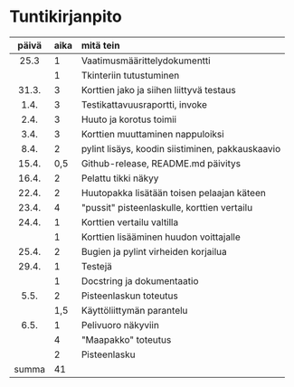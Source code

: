 # Tuntikirjanpito

| päivä | aika | mitä tein |
| :----:|:-----| :-----|
| 25.3 | 1 | Vaatimusmäärittelydokumentti |
| | 1 | Tkinteriin tutustuminen |
| 31.3. | 3 | Korttien jako ja siihen liittyvä testaus |
| 1.4. | 3 | Testikattavuusraportti, invoke |
| 2.4. | 3 | Huuto ja korotus toimii |
| 3.4. | 3 | Korttien muuttaminen nappuloiksi |
| 8.4. | 2 | pylint lisäys, koodin siistiminen, pakkauskaavio |
| 15.4. | 0,5 | Github-release, README.md päivitys |
| 16.4. | 2 | Pelattu tikki näkyy |
| 22.4. | 2 | Huutopakka lisätään toisen pelaajan käteen |
| 23.4. | 4 | "pussit" pisteenlaskulle, korttien vertailu |
| 24.4. | 1 | Korttien vertailu valtilla |
|  | 1 | Korttien lisääminen huudon voittajalle |
| 25.4. | 2 | Bugien ja pylint virheiden korjailua |
| 29.4. | 1 | Testejä |
|  | 1 | Docstring ja dokumentaatio |
| 5.5. | 2 | Pisteenlaskun toteutus |
|  | 1,5 | Käyttöliittymän parantelu |
| 6.5. | 1 | Pelivuoro näkyviin |
|  | 4 | "Maapakko" toteutus |
|  | 2 | Pisteenlasku |
| summa | 41 |  |
